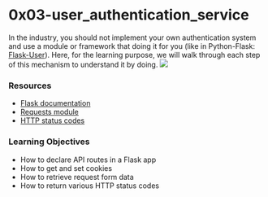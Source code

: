 # 0x03-user_authentication_service
In the industry, you should not implement your own authentication system and use a module or framework that doing it for you (like in Python-Flask: <a href="https://flask-user.readthedocs.io/en/latest/">Flask-User</a>). Here, for the learning purpose, we will walk through each step of this mechanism to understand it by doing.
<img src="./assets/image.png" />
### Resources
<ul>
  <li><a href="https://flask.palletsprojects.com/en/1.1.x/quickstart/">Flask documentation</a></li>
  <li><a href="https://requests.kennethreitz.org/en/latest/user/quickstart/">Requests module</a></li>
  <li><a href="https://www.w3.org/Protocols/rfc2616/rfc2616-sec10.html">HTTP status codes</a></li>
</ul>

### Learning Objectives

<ul>
  <li>How to declare API routes in a Flask app</li>
  <li>How to get and set cookies</li>
  <li>How to retrieve request form data</li>
  <li>How to return various HTTP status codes</li>
</ul>
